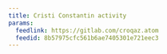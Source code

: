 ```yaml
---
title: Cristi Constantin activity
params:
  feedlink: https://gitlab.com/croqaz.atom
  feedid: 8b57975cfc561b6ae7405301e721eec3
---
```

